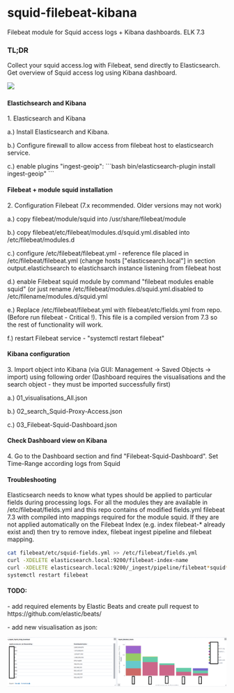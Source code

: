# squid-filebeat-kibana
Filebeat module for Squid access logs + Kibana dashboards. ELK 7.3

<h3> TL;DR<p> </h3>
Collect your squid access.log with Filebeat, send directly to Elasticsearch.
Get overview of Squid access log using Kibana dashboard.

![](_images/kibana_dashboard_example.png)


<h4> Elastichsearch and Kibana </h4>
1. Elasticsearch and Kibana
    <p>a.) Install Elasticsearch and Kibana.
    <p>b.) Configure firewall to allow access from filebeat host to elasticsearch service.
    <p>c.) enable plugins "ingest-geoip":
    ```bash
    bin/elasticsearch-plugin install ingest-geoip"
    ```


<h4> Filebeat + module squid installation </h4>
2. Configuration Filebeat (7.x recommended. Older versions may not work)
   <p>a.) copy filebeat/module/squid into /usr/share/filebeat/module
   <p>b.) copy filebeat/etc/filebeat/modules.d/squid.yml.disabled into /etc/filebeat/modules.d
   <p>c.) configure /etc/filebeat/filebeat.yml - reference file placed in /etc/filebeat/filebeat.yml
        (change  hosts ["elasticsearch.local"] in section output.elastichsearch to elastichsarch instance listening from filebeat host
   <p>d.) enable Filebeat squid module by command "filebeat modules enable squid" (or just rename /etc/filebeat/modules.d/squid.yml.disabled to /etc/filename/modules.d/squid.yml
   <p>e.) Replace /etc/filebeat/filebeat.yml with filebeat/etc/fields.yml from repo. (Before run filebeat - Critical !). This file is a compiled version from 7.3 so the rest of functionality will work.
   <p>f.) restart Filebeat service - "systemctl restart filebeat"

<h4>Kibana configuration </h4>
3. Import object into Kibana (via GUI: Management -> Saved Objects -> import) using following order
   (Dashboard requires the visualisations and the search object - they must be imported successfully first)
   <p>a.) 01_visualisations_All.json
   <p>b.) 02_search_Squid-Proxy-Access.json
   <p>c.) 03_Filebeat-Squid-Dashboard.json

<h4> Check Dashboard view on Kibana </h4>
4. Go to the Dashboard section and find "Filebeat-Squid-Dashboard". Set Time-Range according logs from Squid



<h4> Troubleshooting </h4>
<p>Elasticsearch needs to know what types should be applied to particular fields during processing logs.
For all the modules they are available in /etc/filebeat/fields.yml and this repo contains of modified fields.yml filebeat 7.3 with compiled into mappings required for the module squid.
If they are not applied automatically on the Filebeat Index (e.g. index filebeat-* already exist and)
then try to remove index, filebeat ingest pipeline and filebeat mapping.


```bash
cat filebeat/etc/squid-fields.yml >> /etc/filebeat/fields.yml
curl -XDELETE elasticsearch.local:9200/filebeat-index-name
curl -XDELETE elasticsearch.local:9200/_ingest/pipeline/filebeat*squid*
systemctl restart filebeat
```

<h4> TODO: </h4>

<p> - add required elements by Elastic Beats and create pull request to https://github.com/elastic/beats/
<p> - add new visualisation as json:

![](_images/squid_downloaded_per_host.png.png)
